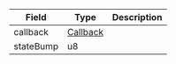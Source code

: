 | Field     | Type                                   | Description |
| --------- | -------------------------------------- | ----------- |
| callback  | [Callback](/solana/idl/types/callback) |             |
| stateBump | u8                                     |             |
